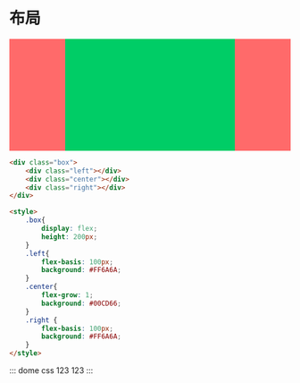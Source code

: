 # 布局
<div class="box">
<div class="left"></div>
<div class="center"></div>
<div class="right"></div>
</div>

<style>
.box{
	display: flex;
	height: 200px;
}
.left{
	flex-basis: 100px;
	background: #FF6A6A;
}
.center{
	flex-grow: 1;
	background: #00CD66;
}
.right {
	flex-basis: 100px;
	background: #FF6A6A;
}
</style>

```html
<div class="box">
	<div class="left"></div>
	<div class="center"></div>
	<div class="right"></div>
</div>

<style>
    .box{
        display: flex;
        height: 200px;
    }
    .left{
        flex-basis: 100px;
        background: #FF6A6A;
    }
    .center{
        flex-grow: 1;
        background: #00CD66;
    }
    .right {
        flex-basis: 100px;
        background: #FF6A6A;
    }
</style>
```

::: dome css
	<span>123</span>
123
:::